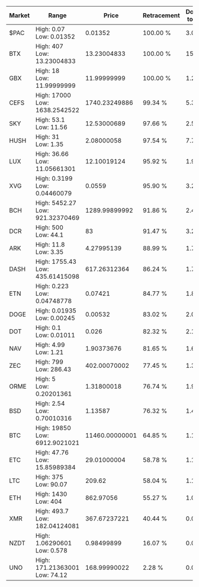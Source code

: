 | Market | Range | Price| Retracement | Doubles to 50% |
| --- | --- | --- | --- | --- |
| $PAC | High: 0.07<br />Low: 0.01352 | 0.01352 | 100.00 % | 3.09 |
| BTX | High: 407<br />Low: 13.23004833 | 13.23004833 | 100.00 % | 15.88 |
| GBX | High: 18<br />Low: 11.99999999 | 11.99999999 | 100.00 % | 1.25 |
| CEFS | High: 17000<br />Low: 1638.2542522 | 1740.23249886 | 99.34 % | 5.36 |
| SKY | High: 53.1<br />Low: 11.56 | 12.53000689 | 97.66 % | 2.58 |
| HUSH | High: 31<br />Low: 1.35 | 2.08000058 | 97.54 % | 7.78 |
| LUX | High: 36.66<br />Low: 11.05661301 | 12.10019124 | 95.92 % | 1.97 |
| XVG | High: 0.3199<br />Low: 0.04460079 | 0.0559 | 95.90 % | 3.26 |
| BCH | High: 5452.27<br />Low: 921.32370469 | 1289.99899992 | 91.86 % | 2.47 |
| DCR | High: 500<br />Low: 44.1 | 83 | 91.47 % | 3.28 |
| ARK | High: 11.8<br />Low: 3.35 | 4.27995139 | 88.99 % | 1.77 |
| DASH | High: 1755.43<br />Low: 435.61415098 | 617.26312364 | 86.24 % | 1.77 |
| ETN | High: 0.223<br />Low: 0.04748778 | 0.07421 | 84.77 % | 1.82 |
| DOGE | High: 0.01935<br />Low: 0.00245 | 0.00532 | 83.02 % | 2.05 |
| DOT | High: 0.1<br />Low: 0.01011 | 0.026 | 82.32 % | 2.12 |
| NAV | High: 4.99<br />Low: 1.21 | 1.90373676 | 81.65 % | 1.63 |
| ZEC | High: 799<br />Low: 286.43 | 402.00070002 | 77.45 % | 1.35 |
| ORME | High: 5<br />Low: 0.20201361 | 1.31800018 | 76.74 % | 1.97 |
| BSD | High: 2.54<br />Low: 0.70010316 | 1.13587 | 76.32 % | 1.43 |
| BTC | High: 19850<br />Low: 6912.9021021 | 11460.00000001 | 64.85 % | 1.17 |
| ETC | High: 47.76<br />Low: 15.85989384 | 29.01000004 | 58.78 % | 1.10 |
| LTC | High: 375<br />Low: 90.07 | 209.62 | 58.04 % | 1.11 |
| ETH | High: 1430<br />Low: 404 | 862.97056 | 55.27 % | 1.06 |
| XMR | High: 493.7<br />Low: 182.04124081 | 367.67237221 | 40.44 % | 0.00 |
| NZDT | High: 1.06290601<br />Low: 0.578 | 0.98499899 | 16.07 % | 0.00 |
| UNO | High: 171.21363001<br />Low: 74.12 | 168.99990022 | 2.28 % | 0.00 |
